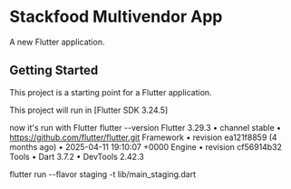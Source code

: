 # Stackfood Multivendor App

A new Flutter application.

## Getting Started

This project is a starting point for a Flutter application.

This project will run in  [Flutter SDK 3.24.5]

now it's run with Flutter  flutter --version
Flutter 3.29.3 • channel stable • https://github.com/flutter/flutter.git
Framework • revision ea121f8859 (4 months ago) • 2025-04-11 19:10:07 +0000
Engine • revision cf56914b32
Tools • Dart 3.7.2 • DevTools 2.42.3

flutter run --flavor staging -t lib/main_staging.dart